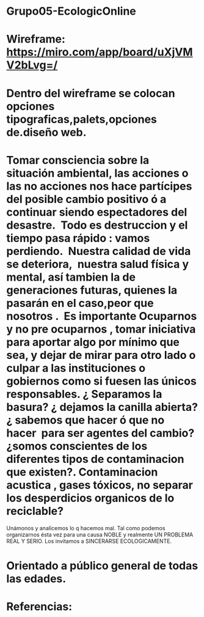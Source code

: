 # Grupo05-EcologicOnline
# Wireframe: https://miro.com/app/board/uXjVMV2bLvg=/ 
# Dentro del wireframe se colocan opciones tipograficas,palets,opciones de.diseño web.
# Tomar consciencia sobre la situación ambiental, las acciones o las no acciones nos hace partícipes del posible cambio positivo ó a continuar siendo espectadores del desastre.  Todo es destruccion y el tiempo pasa rápido : vamos perdiendo.  Nuestra calidad de vida se deteriora,  nuestra salud física y mental, así tambien la de generaciones futuras, quienes la pasarán en el caso,peor que nosotros .  Es importante Ocuparnos y no pre ocuparnos , tomar iniciativa para aportar algo por mínimo que sea, y dejar de mirar para otro lado o culpar a las instituciones o gobiernos como si fuesen las únicos responsables. ¿ Separamos la basura? ¿ dejamos la canilla abierta? ¿ sabemos que hacer ó que no hacer  para ser agentes del cambio? ¿somos conscientes de los diferentes tipos de contaminacion que existen?. Contaminacion acustica , gases tóxicos, no separar los desperdicios organicos de lo reciclable?
Unámonos y analicemos lo q hacemos mal. Tal como podemos organizarnos ésta vez para una causa NOBLE y realmente UN PROBLEMA REAL Y SERIO. Los invitamos a SINCERARSE ECOLOGICAMENTE.
# Orientado a público general de todas las edades.
# Referencias: 
